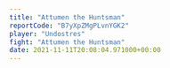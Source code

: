 ```yaml
---
title: "Attumen the Huntsman"
reportCode: "B7yXpZMgPLvnYGK2"
player: "Undostres"
fight: "Attumen the Huntsman"
date: 2021-11-11T20:08:04.971000+00:00
---
```

